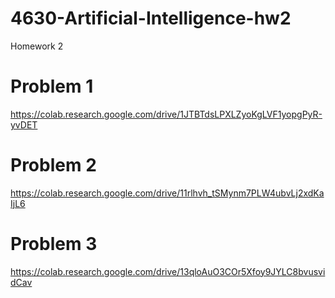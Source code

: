 # 4630-Artificial-Intelligence-hw2
Homework 2

# Problem 1
https://colab.research.google.com/drive/1JTBTdsLPXLZyoKgLVF1yopgPyR-yvDET

# Problem 2
https://colab.research.google.com/drive/11rlhvh_tSMynm7PLW4ubvLj2xdKaIjL6

# Problem 3
https://colab.research.google.com/drive/13qloAuO3COr5Xfoy9JYLC8bvusvidCav
